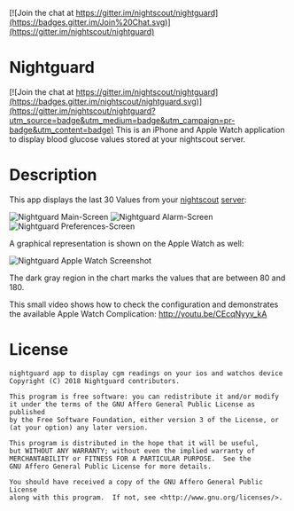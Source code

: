 [![Join the chat at https://gitter.im/nightscout/nightguard](https://badges.gitter.im/Join%20Chat.svg)](https://gitter.im/nightscout/nightguard)

# Nightguard

[![Join the chat at https://gitter.im/nightscout/nightguard](https://badges.gitter.im/nightscout/nightguard.svg)](https://gitter.im/nightscout/nightguard?utm_source=badge&utm_medium=badge&utm_campaign=pr-badge&utm_content=badge)
This is an iPhone and Apple Watch application to display blood glucose values stored at your nightscout server.

# Description
This app displays the last 30 Values from your [nightscout](http://www.nightscout.info) [server](https://github.com/nightscout/cgm-remote-monitor):

![Nightguard Main-Screen](https://github.com/nightscout/nightguard/blob/master/images/screen1.jpg)
![Nightguard Alarm-Screen](https://github.com/nightscout/nightguard/blob/master/images/screen2.jpg)
![Nightguard Preferences-Screen](https://github.com/nightscout/nightguard/blob/master/images/screen3.jpg)

A graphical representation is shown on the Apple Watch as well:

![Nightguard Apple Watch Screenshot](https://github.com/nightscout/nightguard/blob/master/images/nightguardOnWatch.gif)

The dark gray region in the chart marks the values that are between 80 and 180.

This small video shows how to check the configuration and demonstrates the available Apple Watch Complication:
http://youtu.be/CEcqNyyv_kA

# License

[agpl-3]: http://www.gnu.org/licenses/agpl-3.0.txt

    nightguard app to display cgm readings on your ios and watchos device
    Copyright (C) 2018 Nightguard contributors.
    
    This program is free software: you can redistribute it and/or modify
    it under the terms of the GNU Affero General Public License as published
    by the Free Software Foundation, either version 3 of the License, or
    (at your option) any later version.
    
    This program is distributed in the hope that it will be useful,
    but WITHOUT ANY WARRANTY; without even the implied warranty of
    MERCHANTABILITY or FITNESS FOR A PARTICULAR PURPOSE.  See the
    GNU Affero General Public License for more details.
    
    You should have received a copy of the GNU Affero General Public License
    along with this program.  If not, see <http://www.gnu.org/licenses/>.

